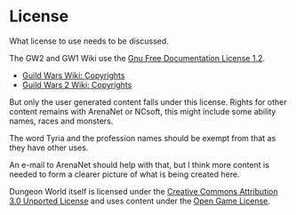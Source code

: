 # License

What license to use needs to be discussed.

The GW2 and GW1 Wiki use the [Gnu Free Documentation License 1.2](http://www.gnu.org/copyleft/fdl.html).
* [Guild Wars Wiki: Copyrights](http://wiki.guildwars.com/wiki/Guild_Wars_Wiki:Copyrights)
* [Guild Wars 2 Wiki: Copyrights](http://wiki.guildwars2.com/wiki/Guild_Wars_2_Wiki:Copyrights)

But only the user generated content falls under this license.
Rights for other content remains with ArenaNet or NCsoft, this might include some ability names, races and monsters.

The word Tyria and the profession names should be exempt from that as they have other uses.

An e-mail to ArenaNet should help with that, but I think  more content is needed to form a clearer picture of what is being created here.

Dungeon World itself is licensed under the [Creative Commons Attribution 3.0 Unported License](http://creativecommons.org/licenses/by/3.0/) and uses content under the [Open Game License](http://www.wizards.com/d20/files/OGLv1.0a.rtf).
